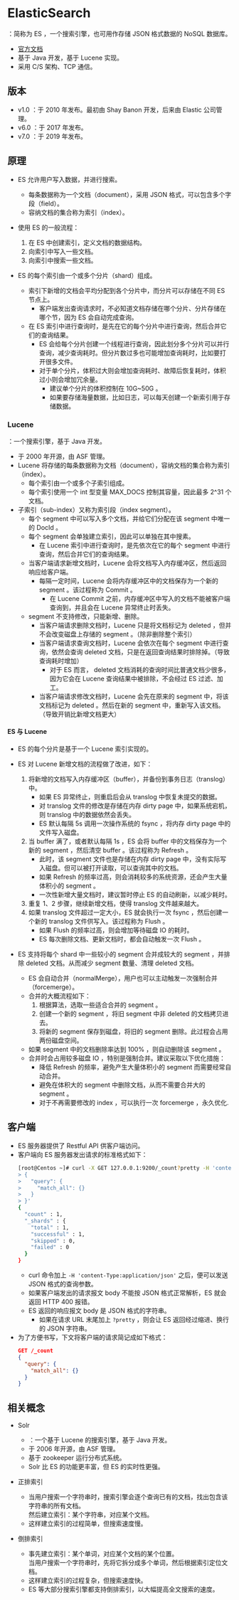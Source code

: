 # ElasticSearch

：简称为 ES ，一个搜索引擎，也可用作存储 JSON 格式数据的 NoSQL 数据库。
- [官方文档](https://www.elastic.co/guide/en/elasticsearch/reference/7.6/index.html)
- 基于 Java 开发，基于 Lucene 实现。
- 采用 C/S 架构、TCP 通信。

## 版本

- v1.0 ：于 2010 年发布。最初由 Shay Banon 开发，后来由 Elastic 公司管理。
- v6.0 ：于 2017 年发布。
- v7.0 ：于 2019 年发布。

## 原理

- ES 允许用户写入数据，并进行搜索。
  - 每条数据称为一个文档（document），采用 JSON 格式，可以包含多个字段（field）。
  - 容纳文档的集合称为索引（index）。

- 使用 ES 的一般流程：
  1. 在 ES 中创建索引，定义文档的数据结构。
  2. 向索引中写入一些文档。
  3. 向索引中搜索一些文档。

- ES 的每个索引由一个或多个分片（shard）组成。
  - 索引下新增的文档会平均分配到各个分片中，而分片可以存储在不同 ES 节点上。
    - 客户端发出查询请求时，不必知道文档存储在哪个分片、分片存储在哪个节，因为 ES 会自动完成查询。
  - 在 ES 索引中进行查询时，是先在它的每个分片中进行查询，然后合并它们的查询结果。
    - ES 会给每个分片创建一个线程进行查询，因此划分多个分片可以并行查询，减少查询耗时。但分片数过多也可能增加查询耗时，比如要打开很多文件。
    - 对于单个分片，体积过大则会增加查询耗时、故障后恢复耗时，体积过小则会增加冗余量。
      - 建议单个分片的体积控制在 10G~50G 。
      - 如果要存储海量数据，比如日志，可以每天创建一个新索引用于存储数据。

### Lucene

：一个搜索引擎，基于 Java 开发。
- 于 2000 年开源，由 ASF 管理。
- Lucene 将存储的每条数据称为文档（document），容纳文档的集合称为索引（index）。
  - 每个索引由一个或多个子索引组成。
  - 每个索引使用一个 int 型变量 MAX_DOCS 控制其容量，因此最多 2^31 个文档。
- 子索引（sub-index）又称为索引段（index segment）。
  - 每个 segment 中可以写入多个文档，并给它们分配在该 segment 中唯一的 DocId 。
  - 每个 segment 会单独建立索引，因此可以单独在其中搜素。
    - 在 Lucene 索引中进行查询时，是先依次在它的每个 segment 中进行查询，然后合并它们的查询结果。
  - 当客户端请求新增文档时，Lucene 会将文档写入内存缓冲区，然后返回响应给客户端。
    - 每隔一定时间，Lucene 会将内存缓冲区中的文档保存为一个新的 segment 。该过程称为 Commit 。
      - 在 Lucene Commit 之前，内存缓冲区中写入的文档不能被客户端查询到，并且会在 Lucene 异常终止时丢失。
  - segment 不支持修改，只能新增、删除。
    - 当客户端请求删除文档时，Lucene 只是将文档标记为 deleted ，但并不会改变磁盘上存储的 segment 。（除非删除整个索引）
    - 当客户端请求查询文档时，Lucene 会依次在每个 segment 中进行查询，依然会查询 deleted 文档，只是在返回查询结果时排除掉。（导致查询耗时增加）
      - 对于 ES 而言， deleted 文档消耗的查询时间比普通文档少很多，因为它会在 Lucene 查询结果中被排除，不会经过 ES 过滤、加工。
    - 当客户端请求修改文档时，Lucene 会先在原来的 segment 中，将该文档标记为 deleted 。然后在新的 segment 中，重新写入该文档。（导致开销比新增文档更大）

#### ES 与 Lucene

- ES 的每个分片是基于一个 Lucene 索引实现的。
- ES 对 Lucene 新增文档的流程做了改进，如下：
  1. 将新增的文档写入内存缓冲区（buffer），并备份到事务日志（translog）中。
      - 如果 ES 异常终止，则重启后会从 translog 中恢复未提交的数据。
      - 对 translog 文件的修改是存储在内存 dirty page 中，如果系统宕机，则 translog 中的数据依然会丢失。
      - ES 默认每隔 5s 调用一次操作系统的 fsync ，将内存 dirty page 中的文件写入磁盘。
  2. 当 buffer 满了，或者默认每隔 1s ，ES 会将 buffer 中的文档保存为一个新的 segment ，然后清空 buffer 。该过程称为 Refresh 。
      - 此时，该 segment 文件也是存储在内存 dirty page 中，没有实际写入磁盘。但可以被打开读取，可以查询其中的文档。
      - 如果 Refresh 的频率过高，则会消耗较多的系统资源，还会产生大量体积小的 segment 。
      - 一次性新增大量文档时，建议暂时停止 ES 的自动刷新，以减少耗时。
  3. 重复 1、2 步骤，继续新增文档，使得 translog 文件越来越大。
  4. 如果 translog 文件超过一定大小，ES 就会执行一次 fsync ，然后创建一个新的 translog 文件供写入。该过程称为 Flush 。
      - 如果 Flush 的频率过高，则会增加等待磁盘 IO 的耗时。
      - ES 每次删除文档、更新文档时，都会自动触发一次 Flush 。

- ES 支持将每个 shard 中一些较小的 segment 合并成较大的 segment ，并排除 deleted 文档。从而减少 segment 数量、清理 deleted 文档。
  - ES 会自动合并（normalMerge），用户也可以主动触发一次强制合并（forcemerge）。
  - 合并的大概流程如下：
    1. 根据算法，选取一些适合合并的 segment 。
    2. 创建一个新的 segment ，将旧 segment 中非 deleted 的文档拷贝进去。
    3. 将新的 segment 保存到磁盘，将旧的 segment 删除。此过程会占用两份磁盘空间。
  - 如果 segment 中的文档删除率达到 100% ，则自动删除该 segment 。
  - 合并时会占用较多磁盘 IO ，特别是强制合并。建议采取以下优化措施：
    - 降低 Refresh 的频率，避免产生大量体积小的 segment 而需要经常自动合并。
    - 避免在体积大的 segment 中删除文档，从而不需要合并大的 segment 。
    - 对于不再需要修改的 index ，可以执行一次 forcemerge ，永久优化.

## 客户端

- ES 服务器提供了 Restful API 供客户端访问。
- 客户端向 ES 服务器发出请求的标准格式如下：
  ```sh
  [root@Centos ~]# curl -X GET 127.0.0.1:9200/_count?pretty -H 'content-Type:application/json' -d '
  > {
  >   "query": {
  >     "match_all": {}
  >   }
  > }'
  {
    "count" : 1,
    "_shards" : {
      "total" : 1,
      "successful" : 1,
      "skipped" : 0,
      "failed" : 0
    }
  }
  ```
  - curl 命令加上 `-H 'content-Type:application/json'` 之后，便可以发送 JSON 格式的查询参数。
  - 如果客户端发出的请求报文 body 不能按 JSON 格式正常解析，ES 就会返回 HTTP 400 报错。
  - ES 返回的响应报文 body 是 JSON 格式的字符串。
    - 如果在请求 URL 末尾加上 `?pretty` ，则会让 ES 返回经过缩进、换行的 JSON 字符串。
- 为了方便书写，下文将客户端的请求简记成如下格式：
  ```json
  GET /_count
  {
    "query": {
      "match_all": {}
    }
  }
  ```

## 相关概念

- Solr
  - ：一个基于 Lucene 的搜索引擎，基于 Java 开发。
  - 于 2006 年开源，由 ASF 管理。
  - 基于 zookeeper 运行分布式系统。
  - Solr 比 ES 的功能更丰富，但 ES 的实时性更强。

- 正排索引
  - 当用户搜索一个字符串时，搜索引擎会逐个查询已有的文档，找出包含该字符串的所有文档。\
    然后建立索引：某个字符串，对应某个文档。
  - 这样建立索引的过程简单，但搜索速度慢。

- 倒排索引
  - 事先建立索引：某个单词，对应某个文档的某个位置。\
    当用户搜索一个字符串时，先将它拆分成多个单词，然后根据索引定位文档。
  - 这样建立索引的过程复杂，但搜索速度快。
  - ES 等大部分搜索引擎都支持倒排索引，以大幅提高全文搜索的速度。
